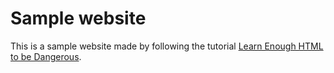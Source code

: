 # Sample website #
This is a sample website made by following the tutorial [Learn Enough HTML to be Dangerous](https://www.learnenough.com/html-tutorial-tutorial).

